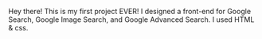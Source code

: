 Hey there!
This is my first project EVER!
I designed a front-end for Google Search, Google Image Search, and Google Advanced Search.
I used HTML & css. 
